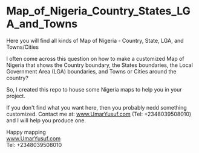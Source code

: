 # Map_of_Nigeria_Country_States_LGA_and_Towns
Here you will find all kinds of Map of Nigeria - Country, State, LGA, and Towns/Cities

I often come across this question on how to make a customized Map of Nigeria that shows the Country boundary, the States boundaries, the Local Government Area (LGA) boundaries, and Towns or Cities around the country?

So, I created this repo to house some Nigeria maps to help you in your project.

If you don't find what you want here, then you probably nedd something customized. Contact me at: www.UmarYusuf.com (Tel: +2348039508010) and I will help you produce one.


Happy mapping<br />
www.UmarYusuf.com<br />
Tel: +2348039508010
